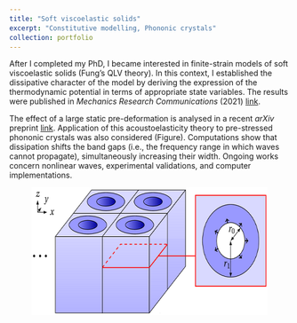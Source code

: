 ```yaml
---
title: "Soft viscoelastic solids"
excerpt: "Constitutive modelling, Phononic crystals"
collection: portfolio
---
```


After I completed my PhD, I became interested in finite-strain models of soft viscoelastic solids (Fung’s QLV theory). In this context, I established the dissipative character of the model by deriving the expression of the thermodynamic potential in terms of appropriate state variables. The results were published in <i>Mechanics Research Communications</i> (2021) [link](/publication/2020-12-05-mrc).

The effect of a large static pre-deformation is analysed in a recent <i>arXiv</i> preprint [link](/publication/2021-09-08-arxiv). Application of this acoustoelasticity theory to pre-stressed phononic crystals was also considered (Figure). Computations show that dissipation shifts the band gaps (i.e., the frequency range in which waves cannot propagate), simultaneously increasing their width. Ongoing works concern nonlinear waves, experimental validations, and computer implementations.

<figure>
    <img src="/images/QLV.png" width="548" height="230" alt="Phononic crystal">
</figure>